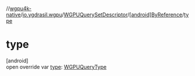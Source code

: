 //[wgpu4k-native](../../../../index.md)/[io.ygdrasil.wgpu](../../index.md)/[WGPUQuerySetDescriptor](../index.md)/[[android]ByReference](index.md)/[type](type.md)

# type

[android]\
open override var [type](type.md): [WGPUQueryType](../../-w-g-p-u-query-type/index.md)